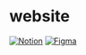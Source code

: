 # website

[![Notion](https://img.shields.io/badge/-Notion-333333.svg?logo=Notion)](https://www.notion.so/WEB-1977c4bfb3b18075a4a3f3783d7b7709?pvs=4)
[![Figma](https://img.shields.io/badge/-Figma-333333.svg?logo=figma)](https://www.figma.com/design/l1ZthWLEGk9pkLHrQ3crd7/WEB?node-id=0-1&t=r45cnAqTgbF7nOsg-1)
